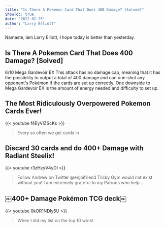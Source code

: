 ```yaml
---
title: "Is There A Pokemon Card That Does 400 Damage? [Solved]"
ShowToc: true 
date: "2022-02-25"
author: "Larry Elliott" 
---
```


Namaste, iam Larry Elliott, I hope today is better than yesterday.
## Is There A Pokemon Card That Does 400 Damage? [Solved]
6/10 Mega Gardevoir EX This attack has no damage cap, meaning that it has the possibility to output a total of 400 damage and can one-shot any opponent's Pokémon if the cards are set up correctly. One downside to Mega Gardevoir EX is the amount of energy needed and difficulty to set up.

## The Most Ridiculously Overpowered Pokemon Cards Ever!
{{< youtube f4EyVlZScKs >}}
>Every so often we get cards in 

## Discard 30 cards and do 400+ Damage with Radiant Steelix!
{{< youtube r3zHzyV4yDI >}}
>Follow Andrew on Twitter @enjoifriend Tricky Gym would not exist without you! I am extremely grateful to my Patrons who help ...

## ￼400+ Damage Pokémon TCG deck￼
{{< youtube 0kOR1NDly5U >}}
>When I did my list on the top 10 worst 

